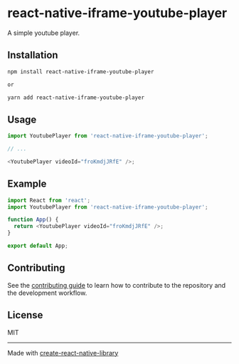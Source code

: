 # react-native-iframe-youtube-player

A simple youtube player.

## Installation

```sh
npm install react-native-iframe-youtube-player

or

yarn add react-native-iframe-youtube-player
```

## Usage

```js
import YoutubePlayer from 'react-native-iframe-youtube-player';

// ...

<YoutubePlayer videoId="froKmdjJRfE" />;
```

## Example

```js
import React from 'react';
import YoutubePlayer from 'react-native-iframe-youtube-player';

function App() {
  return <YoutubePlayer videoId="froKmdjJRfE" />;
}

export default App;
```

## Contributing

See the [contributing guide](CONTRIBUTING.md) to learn how to contribute to the repository and the development workflow.

## License

MIT

---

Made with [create-react-native-library](https://github.com/callstack/react-native-builder-bob)
